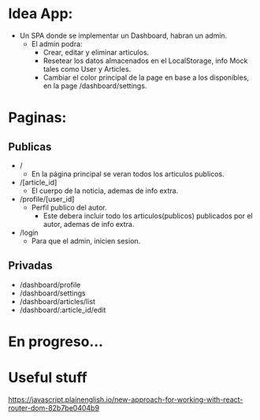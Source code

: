 # Idea App:

- Un SPA donde se implementar un Dashboard, habran un admin.
  - El admin podra:
    - Crear, editar y eliminar articulos.
    - Resetear los datos almacenados en el LocalStorage, info Mock tales como User y Articles.
    - Cambiar el color principal de la page en base a los disponibles, en la page /dashboard/settings.

# Paginas:

## Publicas

- /
  - En la página principal se veran todos los articulos publicos.
- /[article_id]
  - El cuerpo de la noticia, ademas de info extra.
- /profile/[user_id]
  - Perfil publico del autor.
    - Este debera incluir todo los articulos(publicos) publicados por el autor, ademas de info extra.
- /login
  - Para que el admin, inicien sesion.

## Privadas

- /dashboard/profile
- /dashboard/settings
- /dashboard/articles/list
- /dashboard/:article_id/edit

# En progreso...

# Useful stuff

https://javascript.plainenglish.io/new-approach-for-working-with-react-router-dom-82b7be0404b9
